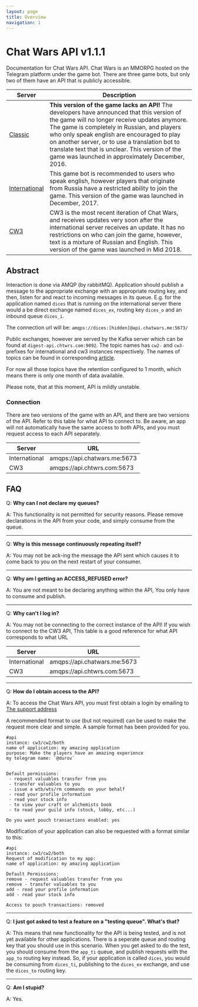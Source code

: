 ```yaml
---
layout: page
title: Overview
navigation: 1
---
```


# Chat Wars API v1.1.1

Documentation for Chat Wars API. Chat Wars is an MMORPG hosted on the Telegram platform under the game bot. There are three game bots, but only two of them have an API that is publicly accessible.

| Server | Description |
| --- | --- |
| [Classic](https://t.me/ChatWarsClassicBot) | **This version of the game lacks an API!** The developers have announced that this version of the game will no longer receive updates anymore. The game is completely in Russian, and players who only speak english are encouraged to play on another server, or to use a translation bot to translate text that is unclear. This version of the game was launched in approximately December, 2016. |
| [International](https://t.me/chtwrsbot) | This game bot is recommended to users who speak english, however players that originate from Russia have a restricted ability to join the game. This version of the game was launched in December, 2017. |
| [CW3](https://t.me/chatwarsbot) | CW3 is the most recent iteration of Chat Wars, and receives updates very soon after the international server receives an update. It has no restrictions on who can join the game, however, text is a mixture of Russian and English. This version of the game was launched in Mid 2018. |

## Abstract

Interaction is done via AMQP (by rabbitMQ). Application should publish a message to the appropriate exchange with an appropriate routing key, and then, listen for and react to incoming messages in its queue. E.g. for the application named `dices` that is running on the international server there would a be direct exchange named `dices_ex`, routing key `dices_o` and an inbound queue `dices_i`.

The connection url will be: `amqps://dices:[hidden]@api.chatwars.me:5673/`

Public exchanges, however are served by the Kafka server which can be found at `digest-api.chtwrs.com:9092`. The topic names has `cw2-` and `cw3-` prefixes for international and cw3 instances respectively. The names of topics can be found in corresponding [article](https://chatwars.github.io/chatwars-api-docs/public-exchanges.html).

For now all those topics have the retention configured to 1 month, which means there is only one month of data available.

Please note, that at this moment, API is mildly unstable.

### Connection

There are two versions of the game with an API, and there are two versions of the API. Refer to this table for what API to connect to. Be aware, an app will not automatically have the same access to both APIs, and you must request access to each API separately.

| Server | URL |
| --- | --- |
| International | amqps://api.chatwars.me:5673 |
| CW3 | amqps://api.chtwrs.com:5673 |

## FAQ

Q: **Why can I not declare my queues?**

A: This functionality is not permitted for security reasons. Please remove declarations in the API from your code, and simply consume from the queue.

---
Q: **Why is this message continuously repeating itself?**

A: You may not be ack-ing the message the API sent which causes it to come back to you on the next restart of your consumer.

---
Q: **Why am I getting an ACCESS_REFUSED error?**

A: You are not meant to be declaring anything within the API, You only have to consume and publish.

---
Q: **Why can't I log in?**

A: You may not be connecting to the correct instance of the API! If you wish to connect to the CW3 API, This table is a good reference for what API corresponds to what URL

| Server | URL |
| --- | --- |
| International | amqps://api.chatwars.me:5673 |
| CW3 | amqps://api.chtwrs.com:5673 |

---
Q: **How do I obtain access to the API?**

A: To access the Chat Wars API, you must first obtain a login by emailing to [The support address](mailto:support@chtwrs.freshdesk.com)

A recommended format to use (but not required) can be used to make the request more clear and simple. A sample format has been provided for you.

```plaintext
#api
instance: cw3/cw2/both
name of application: my amazing application
purpose: Make the players have an amazing experience
my telegram name: `@durov`


Default permissions:
 - request valuables transfer from you
 - transfer valuables to you
 - issue a wtb/wts/rm commands on your behalf
 - read your profile information
 - read your stock info
 - to view your craft or alchemists book
 - to read your guild info (stock, lobby, etc...)

Do you want pouch transactions enabled: yes
```

Modification of your application can also be requested with a format similar to this:

```plaintext
#api
instance: cw3/cw2/both
Request of modification to my app:
name of application: my amazing application

Default Permissions:
remove - request valuables transfer from you
remove - transfer valuables to you
add - read your profile information
add - read your stock info

Access to pouch transactions: removed
```

---
Q: **I just got asked to test a feature on a "testing queue". What's that?**

A: This means that new functionality for the API is being tested, and is not yet available for other applications. There is a seperate queue and routing key that you should use in this scenario. When you get asked to do the test, you should consume from the `app_ti` queue, and publish requests with the `app_to` routing key instead. So, if your application is called `dices`, you would be consuming from `dices_ti`, publishing to the `dices_ex` exchange, and use the `dices_to` routing key.

---
Q: **Am I stupid?**

A: Yes.
